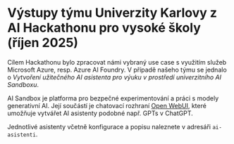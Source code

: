 # Výstupy týmu Univerzity Karlovy z AI Hackathonu pro vysoké školy (říjen 2025)

Cílem Hackathonu bylo zpracovat námi vybraný use case s využitím služeb Microsoft Azure, resp. Azure AI Foundry. V případě našeho týmu se jednalo o _Vytvoření užitečného AI asistenta pro výuku v prostředí univerzitního AI Sandboxu_.

AI Sandbox je platforma pro bezpečné experimentování a práci s modely generativní AI. Její součástí je chatovací rozhraní [Open WebUI](https://docs.openwebui.com/), které umožňuje vytvářet AI asistenty podobné např. GPTs v ChatGPT.

Jednotlivé asistenty včetně konfigurace a popisu naleznete v adresáři `ai-asistenti`.
